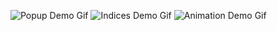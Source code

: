 ![Popup Demo Gif](https://media2.giphy.com/media/v1.Y2lkPTc5MGI3NjExM2o5dzhmZzFrM3h0M290cmE2eW1uMGhwbHh2NmFwdXJwamtuczhhNCZlcD12MV9pbnRlcm5hbF9naWZfYnlfaWQmY3Q9Zw/uAcRgnIWiD8Tc76FDN/giphy.gif)
![Indices Demo Gif](https://media1.giphy.com/media/v1.Y2lkPTc5MGI3NjExd2RlNHRmcG8yYnltbWI1NzdqazVnMmN6ZXI5NjF6N2czdGR2bTZrZyZlcD12MV9pbnRlcm5hbF9naWZfYnlfaWQmY3Q9Zw/Y55PbL6kc0Kd7eEG0n/giphy.gif)
![Animation Demo Gif](https://media0.giphy.com/media/v1.Y2lkPTc5MGI3NjExN2tpMjA1YmVnNnFqejRyaTFmejR5ZGEzcG9pYjd3bjZndWxxb25uNCZlcD12MV9pbnRlcm5hbF9naWZfYnlfaWQmY3Q9Zw/Bmm3t0vGaGbMU5s8WM/giphy.gif)

